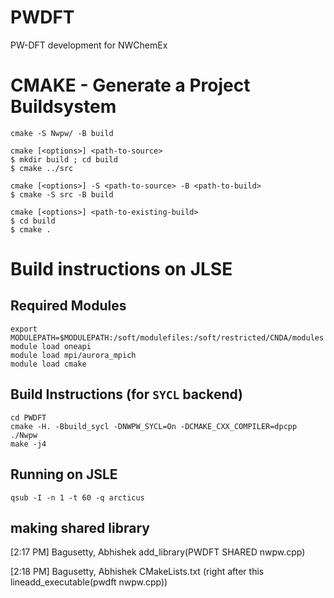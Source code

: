 # PWDFT
PW-DFT development for NWChemEx

# CMAKE - Generate a Project Buildsystem
```
cmake -S Nwpw/ -B build

cmake [<options>] <path-to-source>
$ mkdir build ; cd build
$ cmake ../src

cmake [<options>] -S <path-to-source> -B <path-to-build>
$ cmake -S src -B build

cmake [<options>] <path-to-existing-build>
$ cd build
$ cmake .
```

# Build instructions on JLSE

## Required Modules
```
export MODULEPATH=$MODULEPATH:/soft/modulefiles:/soft/restricted/CNDA/modules
module load oneapi
module load mpi/aurora_mpich
module load cmake
```

## Build Instructions (for `SYCL` backend)
```
cd PWDFT
cmake -H. -Bbuild_sycl -DNWPW_SYCL=On -DCMAKE_CXX_COMPILER=dpcpp ./Nwpw
make -j4
```

## Running on JSLE
```
qsub -I -n 1 -t 60 -q arcticus
```

## making shared library
 [2:17 PM] Bagusetty, Abhishek
 add_library(PWDFT SHARED nwpw.cpp)

 [2:18 PM] Bagusetty, Abhishek
 CMakeLists.txt (right after this lineadd_executable(pwdft nwpw.cpp))


